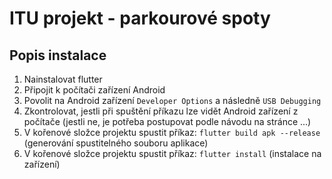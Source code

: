 # ITU projekt - parkourové spoty

## Popis instalace
1. Nainstalovat flutter
2. Připojit k počítači zařízení Android
3. Povolit na Android zařízení `Developer Options` a následně `USB Debugging`
4. Zkontrolovat, jestli při spuštění příkazu lze vidět Android zařízení z počítače (jestli ne, je potřeba postupovat podle návodu na stránce ...) 
5. V kořenové složce projektu spustit příkaz: `flutter build apk --release` (generování spustitelného souboru aplikace)
6. V kořenové složce projektu spustit příkaz: `flutter install` (instalace na zařízení)
